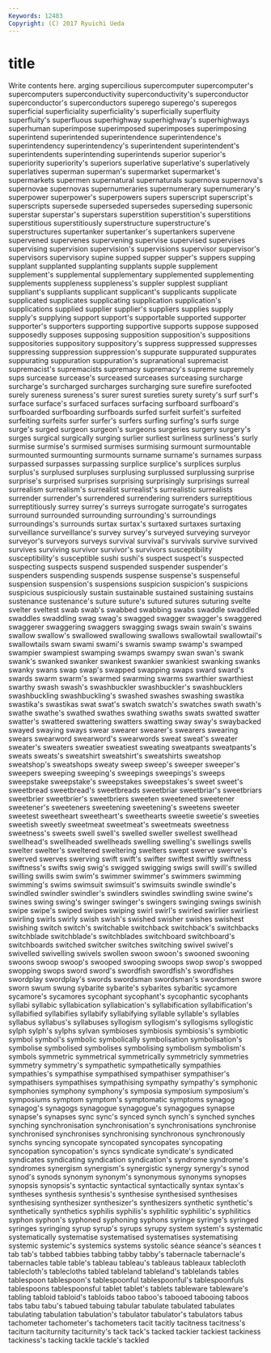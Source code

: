 ```yaml
---
Keywords: 12483 
Copyright: (C) 2017 Ryuichi Ueda
---
```


# title

Write contents here.
arging supercilious supercomputer supercomputer's supercomputers
superconductivity superconductivity's superconductor superconductor's superconductors superego superego's superegos superficial superficiality
superficiality's superficially superfluity superfluity's superfluous superhighway superhighway's superhighways superhuman superimpose
superimposed superimposes superimposing superintend superintended superintendence superintendence's superintendency superintendency's superintendent
superintendent's superintendents superintending superintends superior superior's superiority superiority's superiors superlative
superlative's superlatively superlatives superman superman's supermarket supermarket's supermarkets supermen supernatural
supernaturals supernova supernova's supernovae supernovas supernumeraries supernumerary supernumerary's superpower superpower's
superpowers supers superscript superscript's superscripts supersede superseded supersedes superseding supersonic
superstar superstar's superstars superstition superstition's superstitions superstitious superstitiously superstructure superstructure's
superstructures supertanker supertanker's supertankers supervene supervened supervenes supervening supervise supervised
supervises supervising supervision supervision's supervisions supervisor supervisor's supervisors supervisory supine
supped supper supper's suppers supping supplant supplanted supplanting supplants supple
supplement supplement's supplemental supplementary supplemented supplementing supplements suppleness suppleness's suppler
supplest suppliant suppliant's suppliants supplicant supplicant's supplicants supplicate supplicated supplicates
supplicating supplication supplication's supplications supplied supplier supplier's suppliers supplies supply
supply's supplying support support's supportable supported supporter supporter's supporters supporting
supportive supports suppose supposed supposedly supposes supposing supposition supposition's suppositions
suppositories suppository suppository's suppress suppressed suppresses suppressing suppression suppression's suppurate
suppurated suppurates suppurating suppuration suppuration's supranational supremacist supremacist's supremacists supremacy
supremacy's supreme supremely sups surcease surcease's surceased surceases surceasing surcharge
surcharge's surcharged surcharges surcharging sure surefire surefooted surely sureness sureness's
surer surest sureties surety surety's surf surf's surface surface's surfaced
surfaces surfacing surfboard surfboard's surfboarded surfboarding surfboards surfed surfeit surfeit's
surfeited surfeiting surfeits surfer surfer's surfers surfing surfing's surfs surge
surge's surged surgeon surgeon's surgeons surgeries surgery surgery's surges surgical
surgically surging surlier surliest surliness surliness's surly surmise surmise's surmised
surmises surmising surmount surmountable surmounted surmounting surmounts surname surname's surnames
surpass surpassed surpasses surpassing surplice surplice's surplices surplus surplus's surplused
surpluses surplusing surplussed surplussing surprise surprise's surprised surprises surprising surprisingly
surprisings surreal surrealism surrealism's surrealist surrealist's surrealistic surrealists surrender surrender's
surrendered surrendering surrenders surreptitious surreptitiously surrey surrey's surreys surrogate surrogate's
surrogates surround surrounded surrounding surrounding's surroundings surroundings's surrounds surtax surtax's
surtaxed surtaxes surtaxing surveillance surveillance's survey survey's surveyed surveying surveyor
surveyor's surveyors surveys survival survival's survivals survive survived survives surviving
survivor survivor's survivors susceptibility susceptibility's susceptible sushi sushi's suspect suspect's
suspected suspecting suspects suspend suspended suspender suspender's suspenders suspending suspends
suspense suspense's suspenseful suspension suspension's suspensions suspicion suspicion's suspicions suspicious
suspiciously sustain sustainable sustained sustaining sustains sustenance sustenance's suture suture's
sutured sutures suturing svelte svelter sveltest swab swab's swabbed swabbing
swabs swaddle swaddled swaddles swaddling swag swag's swagged swagger swagger's
swaggered swaggerer swaggering swaggers swagging swags swain swain's swains swallow
swallow's swallowed swallowing swallows swallowtail swallowtail's swallowtails swam swami swami's
swamis swamp swamp's swamped swampier swampiest swamping swamps swampy swan
swan's swank swank's swanked swanker swankest swankier swankiest swanking swanks
swanky swans swap swap's swapped swapping swaps sward sward's swards
swarm swarm's swarmed swarming swarms swarthier swarthiest swarthy swash swash's
swashbuckler swashbuckler's swashbucklers swashbuckling swashbuckling's swashed swashes swashing swastika swastika's
swastikas swat swat's swatch swatch's swatches swath swath's swathe swathe's
swathed swathes swathing swaths swats swatted swatter swatter's swattered swattering
swatters swatting sway sway's swaybacked swayed swaying sways swear swearer
swearer's swearers swearing swears swearword swearword's swearwords sweat sweat's sweater
sweater's sweaters sweatier sweatiest sweating sweatpants sweatpants's sweats sweats's sweatshirt
sweatshirt's sweatshirts sweatshop sweatshop's sweatshops sweaty sweep sweep's sweeper sweeper's
sweepers sweeping sweeping's sweepings sweepings's sweeps sweepstake sweepstake's sweepstakes sweepstakes's
sweet sweet's sweetbread sweetbread's sweetbreads sweetbriar sweetbriar's sweetbriars sweetbrier sweetbrier's
sweetbriers sweeten sweetened sweetener sweetener's sweeteners sweetening sweetening's sweetens sweeter
sweetest sweetheart sweetheart's sweethearts sweetie sweetie's sweeties sweetish sweetly sweetmeat
sweetmeat's sweetmeats sweetness sweetness's sweets swell swell's swelled sweller swellest
swellhead swellhead's swellheaded swellheads swelling swelling's swellings swells swelter swelter's
sweltered sweltering swelters swept swerve swerve's swerved swerves swerving swift
swift's swifter swiftest swiftly swiftness swiftness's swifts swig swig's swigged
swigging swigs swill swill's swilled swilling swills swim swim's swimmer
swimmer's swimmers swimming swimming's swims swimsuit swimsuit's swimsuits swindle swindle's
swindled swindler swindler's swindlers swindles swindling swine swine's swines swing
swing's swinger swinger's swingers swinging swings swinish swipe swipe's swiped
swipes swiping swirl swirl's swirled swirlier swirliest swirling swirls swirly
swish swish's swished swisher swishes swishest swishing switch switch's switchable
switchback switchback's switchbacks switchblade switchblade's switchblades switchboard switchboard's switchboards switched
switcher switches switching swivel swivel's swivelled swivelling swivels swollen swoon
swoon's swooned swooning swoons swoop swoop's swooped swooping swoops swop
swop's swopped swopping swops sword sword's swordfish swordfish's swordfishes swordplay
swordplay's swords swordsman swordsman's swordsmen swore sworn swum swung sybarite
sybarite's sybarites sybaritic sycamore sycamore's sycamores sycophant sycophant's sycophantic sycophants
syllabi syllabic syllabication syllabication's syllabification syllabification's syllabified syllabifies syllabify syllabifying
syllable syllable's syllables syllabus syllabus's syllabuses syllogism syllogism's syllogisms syllogistic
sylph sylph's sylphs sylvan symbioses symbiosis symbiosis's symbiotic symbol symbol's
symbolic symbolically symbolisation symbolisation's symbolise symbolised symbolises symbolising symbolism symbolism's
symbols symmetric symmetrical symmetrically symmetricly symmetries symmetry symmetry's sympathetic sympathetically
sympathies sympathies's sympathise sympathised sympathiser sympathiser's sympathisers sympathises sympathising sympathy
sympathy's symphonic symphonies symphony symphony's symposia symposium symposium's symposiums symptom
symptom's symptomatic symptoms synagog synagog's synagogs synagogue synagogue's synagogues synapse
synapse's synapses sync sync's synced synch synch's synched synches synching
synchronisation synchronisation's synchronisations synchronise synchronised synchronises synchronising synchronous synchronously synchs
syncing syncopate syncopated syncopates syncopating syncopation syncopation's syncs syndicate syndicate's
syndicated syndicates syndicating syndication syndication's syndrome syndrome's syndromes synergism synergism's
synergistic synergy synergy's synod synod's synods synonym synonym's synonymous synonyms
synopses synopsis synopsis's syntactic syntactical syntactically syntax syntax's syntheses synthesis
synthesis's synthesise synthesised synthesises synthesising synthesizer synthesizer's synthesizers synthetic synthetic's
synthetically synthetics syphilis syphilis's syphilitic syphilitic's syphilitics syphon syphon's syphoned
syphoning syphons syringe syringe's syringed syringes syringing syrup syrup's syrups
syrupy system system's systematic systematically systematise systematised systematises systematising systemic
systemic's systemics systems systolic séance séance's séances t tab tab's
tabbed tabbies tabbing tabby tabby's tabernacle tabernacle's tabernacles table table's
tableau tableau's tableaus tableaux tablecloth tablecloth's tablecloths tabled tableland tableland's
tablelands tables tablespoon tablespoon's tablespoonful tablespoonful's tablespoonfuls tablespoons tablespoonsful tablet
tablet's tablets tableware tableware's tabling tabloid tabloid's tabloids taboo taboo's
tabooed tabooing taboos tabs tabu tabu's tabued tabuing tabular tabulate
tabulated tabulates tabulating tabulation tabulation's tabulator tabulator's tabulators tabus tachometer
tachometer's tachometers tacit tacitly tacitness tacitness's taciturn taciturnity taciturnity's tack
tack's tacked tackier tackiest tackiness tackiness's tacking tackle tackle's tackled
